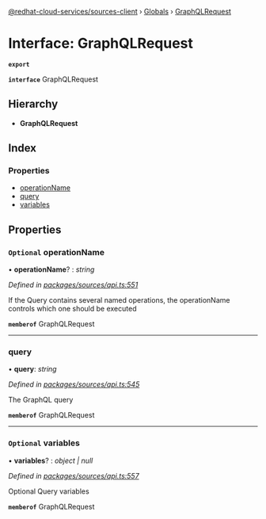 [@redhat-cloud-services/sources-client](../README.md) › [Globals](../globals.md) › [GraphQLRequest](graphqlrequest.md)

# Interface: GraphQLRequest

**`export`** 

**`interface`** GraphQLRequest

## Hierarchy

* **GraphQLRequest**

## Index

### Properties

* [operationName](graphqlrequest.md#optional-operationname)
* [query](graphqlrequest.md#query)
* [variables](graphqlrequest.md#optional-variables)

## Properties

### `Optional` operationName

• **operationName**? : *string*

*Defined in [packages/sources/api.ts:551](https://github.com/fhlavac/javascript-clients/blob/master/packages/sources/api.ts#L551)*

If the Query contains several named operations, the operationName controls which one should be executed

**`memberof`** GraphQLRequest

___

###  query

• **query**: *string*

*Defined in [packages/sources/api.ts:545](https://github.com/fhlavac/javascript-clients/blob/master/packages/sources/api.ts#L545)*

The GraphQL query

**`memberof`** GraphQLRequest

___

### `Optional` variables

• **variables**? : *object | null*

*Defined in [packages/sources/api.ts:557](https://github.com/fhlavac/javascript-clients/blob/master/packages/sources/api.ts#L557)*

Optional Query variables

**`memberof`** GraphQLRequest
